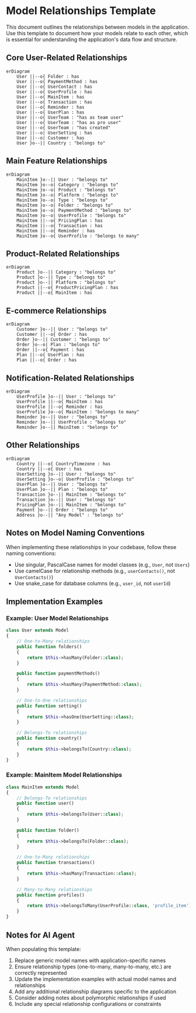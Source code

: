 # Model Relationships Template

This document outlines the relationships between models in the application. Use this template to document how your models relate to each other, which is essential for understanding the application's data flow and structure.

## Core User-Related Relationships

```mermaid
erDiagram
    User ||--o{ Folder : has
    User ||--o{ PaymentMethod : has
    User ||--o{ UserContact : has
    User ||--o{ UserProfile : has
    User ||--o{ MainItem : has
    User ||--o{ Transaction : has
    User ||--o{ Reminder : has
    User ||--o{ UserPlan : has
    User ||--o{ UserTeam : "has as team user"
    User ||--o{ UserTeam : "has as pro user"
    User ||--o{ UserTeam : "has created"
    User ||--o| UserSetting : has
    User ||--o| Customer : has
    User }o--|| Country : "belongs to"
```

## Main Feature Relationships

```mermaid
erDiagram
    MainItem }o--|| User : "belongs to"
    MainItem }o--o| Category : "belongs to"
    MainItem }o--o| Product : "belongs to"
    MainItem }o--o| Platform : "belongs to"
    MainItem }o--o| Type : "belongs to"
    MainItem }o--o| Folder : "belongs to"
    MainItem }o--o| PaymentMethod : "belongs to"
    MainItem }o--o| UserProfile : "belongs to"
    MainItem ||--o{ PricingPlan : has
    MainItem ||--o{ Transaction : has
    MainItem ||--o{ Reminder : has
    MainItem }o--o{ UserProfile : "belongs to many"
```

## Product-Related Relationships

```mermaid
erDiagram
    Product }o--|| Category : "belongs to"
    Product }o--|| Type : "belongs to"
    Product }o--|| Platform : "belongs to"
    Product ||--o{ ProductPricingPlan : has
    Product ||--o{ MainItem : has
```

## E-commerce Relationships

```mermaid
erDiagram
    Customer }o--|| User : "belongs to"
    Customer ||--o{ Order : has
    Order }o--|| Customer : "belongs to"
    Order }o--o| Plan : "belongs to"
    Order ||--o{ Payment : has
    Plan ||--o{ UserPlan : has
    Plan ||--o{ Order : has
```

## Notification-Related Relationships

```mermaid
erDiagram
    UserProfile }o--|| User : "belongs to"
    UserProfile ||--o{ MainItem : has
    UserProfile ||--o{ Reminder : has
    UserProfile }o--o{ MainItem : "belongs to many"
    Reminder }o--|| User : "belongs to"
    Reminder }o--|| UserProfile : "belongs to"
    Reminder }o--|| MainItem : "belongs to"
```

## Other Relationships

```mermaid
erDiagram
    Country ||--o{ CountryTimezone : has
    Country ||--o{ User : has
    UserSetting }o--|| User : "belongs to"
    UserSetting }o--o| UserProfile : "belongs to"
    UserPlan }o--|| User : "belongs to"
    UserPlan }o--|| Plan : "belongs to"
    Transaction }o--|| MainItem : "belongs to"
    Transaction }o--|| User : "belongs to"
    PricingPlan }o--|| MainItem : "belongs to"
    Payment }o--|| Order : "belongs to"
    Address }o--|| "Any Model" : "belongs to"
```

## Notes on Model Naming Conventions

When implementing these relationships in your codebase, follow these naming conventions:
- Use singular, PascalCase names for model classes (e.g., `User`, not `Users`)
- Use camelCase for relationship methods (e.g., `userContacts()`, not `UserContacts()`)
- Use snake_case for database columns (e.g., `user_id`, not `userId`)

## Implementation Examples

### Example: User Model Relationships

```php
class User extends Model
{
    // One-to-Many relationships
    public function folders()
    {
        return $this->hasMany(Folder::class);
    }

    public function paymentMethods()
    {
        return $this->hasMany(PaymentMethod::class);
    }

    // One-to-One relationships
    public function setting()
    {
        return $this->hasOne(UserSetting::class);
    }

    // Belongs-To relationships
    public function country()
    {
        return $this->belongsTo(Country::class);
    }
}
```

### Example: MainItem Model Relationships

```php
class MainItem extends Model
{
    // Belongs-To relationships
    public function user()
    {
        return $this->belongsTo(User::class);
    }

    public function folder()
    {
        return $this->belongsTo(Folder::class);
    }

    // One-to-Many relationships
    public function transactions()
    {
        return $this->hasMany(Transaction::class);
    }

    // Many-to-Many relationships
    public function profiles()
    {
        return $this->belongsToMany(UserProfile::class, 'profile_item');
    }
}
```

## Notes for AI Agent

When populating this template:
1. Replace generic model names with application-specific names
2. Ensure relationship types (one-to-many, many-to-many, etc.) are correctly represented
3. Update the implementation examples with actual model names and relationships
4. Add any additional relationship diagrams specific to the application
5. Consider adding notes about polymorphic relationships if used
6. Include any special relationship configurations or constraints
